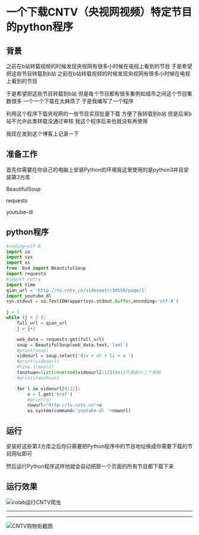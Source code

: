 # 一个下载CNTV（央视网视频）特定节目的python程序

## 背景

之前在b站转载视频的时候发现央视网有很多小时候在电视上看到的节目  于是希望把这些节目转载到b站   之前在b站转载视频的时候发现央视网有很多小时候在电视上看到的节目

于是希望把这些节目转载到b站   但是每个节目都有很多集例如城市之间这个节目集数很多    一个一个下载在太麻烦了    于是我编写了一个程序

利用这个程序下载央视网的一些节目实现批量下载 方便了我转载到b站  但是后来b站不允许此类转载没通过审核  我这个程序后来也就没有再使用

我现在发到这个博客上记录一下

## 准备工作

首先你需要在你自己的电脑上安装Python的环境我这里使用的是python3并且安装第3方库 

BeautifulSoup

requests

youtube-dl

## python程序

```python
#coding=utf-8
import io
import sys
import os
from  bs4 import BeautifulSoup
import requests
#import retry
import time
qian_url = 'http://tv.cntv.cn/videoset/c10556/page/1'
import youtube_dl
sys.stdout = io.TextIOWrapper(sys.stdout.buffer,encoding='utf-8')         #改变标准输出的默认编码

j = 1
while (j < 2 ):
    full_url = qian_url
    j = j+1

    web_data = requests.get(full_url)
    soup = BeautifulSoup(web_data.text,'lxml')
    #print(soup)
    videourl = soup.select('div > ul > li > a ')
    #print(videourl)
    #time.sleep(2)
    fanzhuan=list(reversed(videourl[:12]))#12代表前十二个视频
    #print(fanzhuan)

    for l in videourl[0:12]:
        o = l.get('href')
        #print(o)
        nowurl="http://tv.cntv.cn"+o
        os.system(command='youtube-dl '+nowurl)

```

## 运行

安装好这些第3方库之后你只需要把Python程序中的节目地址换成你需要下载的节目网址即可

然后运行Python程序这样他就会自动把那一个页面的所有节目都下载下来 

## 运行效果

![colab运行CNTV爬虫](https://github.com/tothepythonmoon/2badaoblog/blob/master/blog/No_0013_%E4%B8%80%E4%B8%AA%E4%B8%8B%E8%BD%BDCNTV%EF%BC%88%E5%A4%AE%E8%A7%86%E7%BD%91%E8%A7%86%E9%A2%91%EF%BC%89%E7%89%B9%E5%AE%9A%E8%8A%82%E7%9B%AE%E7%9A%84python%E7%A8%8B%E5%BA%8F/colab%E8%BF%90%E8%A1%8CCNTV%E7%88%AC%E8%99%AB.png?raw=true)

---

---

![CNTV购物街截图](https://github.com/tothepythonmoon/2badaoblog/blob/master/blog/No_0013_%E4%B8%80%E4%B8%AA%E4%B8%8B%E8%BD%BDCNTV%EF%BC%88%E5%A4%AE%E8%A7%86%E7%BD%91%E8%A7%86%E9%A2%91%EF%BC%89%E7%89%B9%E5%AE%9A%E8%8A%82%E7%9B%AE%E7%9A%84python%E7%A8%8B%E5%BA%8F/CNTV%E8%B4%AD%E7%89%A9%E8%A1%97%E6%88%AA%E5%9B%BE.png?raw=true)
